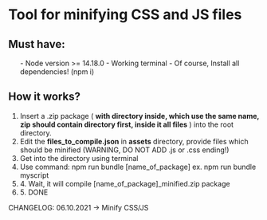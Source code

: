 Tool for minifying CSS and JS files
==================================

<h2>Must have:</h2>
<ul>
- Node version >= 14.18.0 
- Working terminal
- Of course, Install all dependencies! (npm i)
</ul>

<h2>How it works?</h2>

<ol>
<li> Insert a .zip package ( <b>with directory inside, which use the same name, zip should contain directory first, inside it all files</b> ) into the root directory. </li>
<li> Edit the <b>files_to_compile.json</b> in <b>assets</b> directory, provide files which should be minified (WARNING, DO NOT ADD .js or .css ending!)</li>
<li> Get into the directory using terminal </li>
<li> Use command: 
    npm run bundle [name_of_package]
    ex. npm run bundle myscript 
</li>
<li>4. Wait, it will compile [name_of_package]_minified.zip package</li>
<li>5. DONE</li>
</ol>
CHANGELOG:
    06.10.2021 -> Minify CSS/JS
    